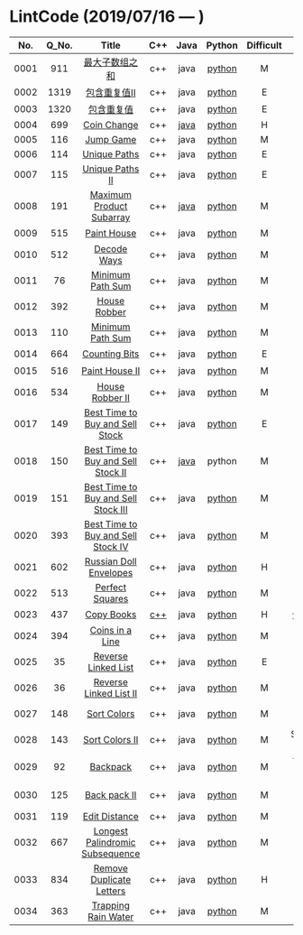 LintCode (2019/07/16 — )
========

| No. | Q_No. | Title | C++ | Java | Python | Difficult | Topics | Date |
|:----:|:----:|:--------------:| :--: | :--: | :----: | :-: | :------------: | :------: |
|0001|911|[最大子数组之和](https://www.lintcode.com/problem/) | c++ | java |[python](./lint_solution/911最大子数组之和.py) | M | HashMap | 2019/07/16 |
|0002|1319|[包含重复值II](https://www.lintcode.com/problem/) | c++ | java |[python](./lint_solution/1319包含重复值II.py) | E | HashMap | 2019/07/16 |
|0003|1320|[包含重复值](https://www.lintcode.com/problem/) | c++ | java |[python](./lint_solution/1320包含重复值.py) | E | HashMap | 2019/07/16 |
|0004|699|[Coin Change](https://www.lintcode.com/problem/) | c++ | [java](./lint_solution/669换硬币.java) |[python](./lint_solution/669换硬币.py) | H | DP | 2019/08/01 |
|0005|116|[Jump Game](https://www.lintcode.com/problem/) | c++ | java |[python](./lint_solution/116JumpGame.py) | M | DP | 2019/08/01 |
|0006|114|[Unique Paths](https://www.lintcode.com/problem/) | c++ | java |[python](./lint_solution/114UniquePaths.py) | E | DP | 2019/08/01 |
|0007|115|[Unique Paths II](https://www.lintcode.com/problem/) | c++ | java |[python](./lint_solution/115UniquePathsII.py) | E | DP | 2019/08/02 |
|0008|191|[Maximum Product Subarray](https://www.lintcode.com/problem/) | c++ | [java](./lint_solution/191MaximumProductSubarray.java) |[python](./lint_solution/191MaximumProductSubarray.py) | M | DP | 2019/08/02 |
|0009|515|[Paint House](https://www.lintcode.com/problem/) | c++ | java |[python](./lint_solution/515PaintHouse.py) | M | 序列DP | 2019/08/03 |
|0010|512|[Decode Ways](https://www.lintcode.com/problem/) | c++ | java |[python](./lint_solution/512DecodeWays.py) | M | 划分型DP | 2019/08/03 |
|0011|76|[Minimum Path Sum](https://www.lintcode.com/problem/) | c++ | java |[python](./lint_solution/76LongestIncreasingSubsequence.py) | M | 坐标DP | 2019/08/05 |
|0012|392|[House Robber](https://www.lintcode.com/problem/) | c++ | java |[python](./lint_solution/392HouseRobber.py) | M | 序列DP | 2019/08/05 |
|0013|110|[Minimum Path Sum](https://www.lintcode.com/problem/) | c++ | java |[python](./lint_solution/110MinimumPathSum.py) | M | 序列DP | 2019/08/05 |
|0014|664|[Counting Bits](https://www.lintcode.com/problem/) | c++ | java |[python](./lint_solution/664CountingBits.py) | E | 位DP | 2019/08/08 |
|0015|516|[Paint House II](https://www.lintcode.com/problem/) | c++ | java |[python](./lint_solution/516PaintHouseII.py) | M | 序列DP | 2019/08/12 |
|0016|534|[House Robber II](https://www.lintcode.com/problem/) | c++ | java |[python](./lint_solution/534HouseRobberII.py) | M | 序列DP | 2019/08/13 |
|0017|149|[Best Time to Buy and Sell Stock](https://www.lintcode.com/problem/) | c++ | java |[python](./lint_solution/149BestTimetoBuyandSellStock.java) | E | 序列DP | 2019/08/14 |
|0018|150|[Best Time to Buy and Sell Stock II](https://www.lintcode.com/problem/) | c++ | [java](./lint_solution/150BestTimetoBuyandSellStockII.java) |python | M | 序列DP | 2019/08/14 |
|0019|151|[Best Time to Buy and Sell Stock III](https://www.lintcode.com/problem/) | c++ | java |[python](./lint_solution/151BestTimetoBuyandSellStockIII.py) | M | 序列DP | 2019/08/15 |
|0020|393|[Best Time to Buy and Sell Stock IV](https://www.lintcode.com/problem/) | c++ | java |[python](./lint_solution/393BestTimetoBuyandSellStockIV.py) | M | 序列DP | 2019/08/15 |
|0021|602|[Russian Doll Envelopes](https://www.lintcode.com/problem/) | c++ | java |[python](./lint_solution/602RussianDollEnvelopes.py) | H | 序列DP | 2019/08/17 |
|0022|513|[Perfect Squares](https://www.lintcode.com/problem/) | c++ | java |[python](./lint_solution/513PerfectSquares.py) | M | 划分DP | 2019/08/17 |
|0023|437|[Copy Books](https://www.lintcode.com/problem/) | [c++](./lint_solution/437CopyBooks.cpp) | java |[python](./lint_solution/437CopyBooks.py) | H | 划分DP/BS | 2019/08/26 |
|0024|394|[Coins in a Line](https://www.lintcode.com/problem/) | c++ | java |[python](./lint_solution/394CoinsinaLine.py) | M | 博弈DP | 2019/08/29 |
|0025|35|[Reverse Linked List](https://www.lintcode.com/problem/) | c++ | java |[python](./lint_solution/35ReverseLinkedList.py) | E | Link | 2019/08/31 |
|0026|36|[Reverse Linked List II](https://www.lintcode.com/problem/) | c++ | java |[python](./lint_solution/36ReverseLinkedListII.py) | M | Link | 2019/09/03 |
|0027|148|[Sort Colors](https://www.lintcode.com/problem/) | c++ | java |[python](./lint_solution/148SortColors.py) | M | Sort/Two pointers | 2019/09/02 |
|0028|143|[Sort Colors II](https://www.lintcode.com/problem/) | c++ | java |[python](./lint_solution/143SortColorsII.py) | M | Sort/Binary search | 2019/09/03 |
|0029|92|[Backpack](https://www.lintcode.com/problem/) | c++ | java |[python](./lint_solution/92Backpack.py) | M | 可行性背包DP | 2019/09/03 |
|0030|125|[Back pack II](https://www.lintcode.com/problem/) | c++ | java |[python](./lint_solution/125BackpackII.py) | M | 最值背包DP | 2019/09/04 |
|0031|119|[Edit Distance](https://www.lintcode.com/problem/) | c++ | java |[python](./lint_solution/119EditDistance.py) | M | DP | 2019/09/05 |
|0032|667|[Longest Palindromic Subsequence](https://www.lintcode.com/problem/) | c++ | java |[python](./lint_solution/667LongestPalindromicSubsequence.py) | M | 区间DP | 2019/09/06 |
|0033|834|[Remove Duplicate Letters](https://www.lintcode.com/problem/) | c++ | java |[python](./lint_solution/834RemoveDuplicateLetters.py) | H | stack | 2019/09/06 |
|0034|363|[Trapping Rain Water](https://www.lintcode.com/problem/) | c++ | java |[python](./lint_solution/363TrappingRainWater.py) | M | 序列DP | 2019/09/08 |







